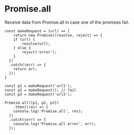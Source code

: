# Promise.all #

Receive data from Promise.all in case one of the promises fail.

```
const makeRequest = (url) => {
	return new Promise((resolve, reject) => {
  	if (url) {
    	resolve(url);
    } else {
    	reject('error');
    }
  })
  .catch((err) => {
  	return err;
  });
}

const p1 = makeRequest('url1');
const p2 = makeRequest(); // fail
const p3 = makeRequest('url3');

Promise.all([p1, p2, p3])
	.then((res) => {
  	console.log('Promise.all', res);
  })
  .catch((err) => {
  	console.log('Promise.all error', err);
  });
  ```
